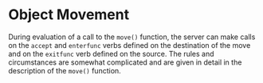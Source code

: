 # Object Movement

During evaluation of a call to the `move()` function, the server can make calls on the `accept` and `enterfunc` verbs
defined on the destination of the move and on the `exitfunc` verb defined on the source. The rules and circumstances are
somewhat complicated and are given in detail in the description of the `move()` function.
